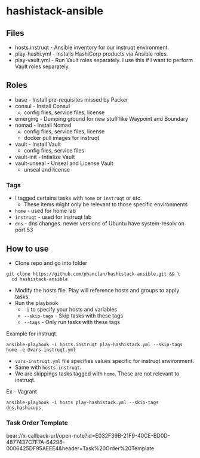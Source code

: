 # hashistack-ansible

## Files
* hosts.instruqt - Ansible inventory for our instruqt environment.
* play-hashi.yml - Installs HashiCorp products via Ansible roles.
* play-vault.yml - Run Vault roles separately. I use this if I want to perform Vault roles separately.

## Roles
* base - Install pre-requisites missed by Packer
* consul - Install Consul
  * config files, service files, license
* emerging - Dumping ground for new stuff like Waypoint and Boundary
* nomad - Install Nomad
  * config files, service files, license
  * docker pull images for instruqt
* vault - Install Vault
  * config files, service files
* vault-init - Intialize Vault
* vault-unseal - Unseal and License Vault
  * unseal and license

### Tags
* I tagged certains tasks with `home` or `instruqt` or etc.
  * These items might only be relevant to those specific environments
* `home` - used for home lab
* `instruqt` - used for instruqt lab
* `dns` - dns changes. newer versions of Ubuntu have system-resolv on port 53

## How to use
* Clone repo and go into folder
```shell
git clone https://github.com/phanclan/hashistack-ansible.git && \
  cd hashistack-ansible
```

* Modify the hosts file. Play will reference hosts and groups to apply tasks.
* Run the playbook
  * `-i` to specify your hosts and variables
  * `--skip-tags` - Skip tasks with these tags
  * `--tags` - Only run tasks with these tags

Example for instruqt.

```shell
ansible-playbook -i hosts.instruqt play-hashistack.yml --skip-tags home -e @vars-instruqt.yml
```

- `vars-instruqt.yml` file specifies values specific for instruqt environment.
- Same with `hosts.instruqt`.
- We are skippings tasks tagged with `home`. These are not relevant to instruqt.

Ex - Vagrant
```
ansible-playbook -i hosts play-hashistack.yml --skip-tags dns,hashicups
```

### Task Order Template
bear://x-callback-url/open-note?id=E032F39B-21F9-40CE-BD0D-4877437C7F7A-64296-0006425DF95AEEE4&header=Task%20Order%20Template

